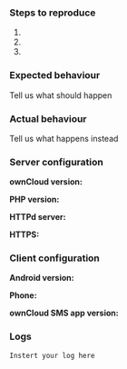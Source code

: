 <!--
Thanks for reporting issues back to us! 

To make it possible for us to help you please fill out below information carefully.
--> 

### Steps to reproduce
1.
2.
3.

### Expected behaviour
Tell us what should happen

### Actual behaviour
Tell us what happens instead

### Server configuration

**ownCloud version:** 

**PHP version:**

**HTTPd server:**

**HTTPS:**

### Client configuration

**Android version:**

**Phone:**

**ownCloud SMS app version:**

### Logs

```
Instert your log here
```
